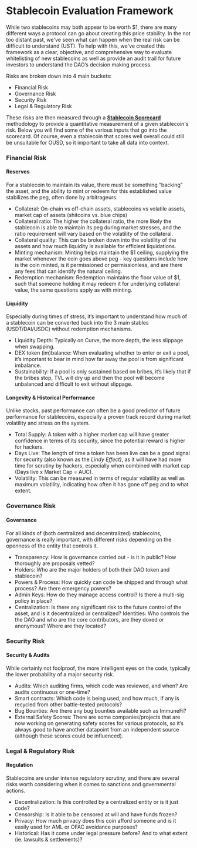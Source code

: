 # Stablecoin Evaluation Framework

While two stablecoins may both appear to be worth $1, there are many different ways a protocol can go about creating this price stability. In the not too distant past, we've seen what can happen when the real risk can be difficult to understand (UST). To help with this, we've created this framework as a clear, objective, and comprehensive way to evaluate whitelisting of new stablecoins as well as provide an audit trail for future investors to understand the DAO’s decision making process.

Risks are broken down into 4 main buckets:

* Financial Risk
* Governance Risk
* Security Risk
* Legal & Regulatory Risk

These risks are then measured through a [**Stablecoin Scorecard**](stablecoin-scorecard.md) methodology to provide a quantitative measurement of a given stablecoin's risk. Below you will find some of the various inputs that go into the scorecard. Of course, even a stablecoin that scores well overall could still be unsuitable for OUSD, so it important to take all data into context.

### Financial Risk

#### Reserves

For a stablecoin to maintain its value, there must be something “backing” the asset, and the ability to mint or redeem for this established value stabilizes the peg, often done by arbitrageurs.

* Collateral: On-chain vs off-chain assets, stablecoins vs volatile assets, market cap of assets (shitcoins vs. blue chips)
* Collateral ratio: The higher the collateral ratio, the more likely the stablecoin is able to maintain its peg during market stresses, and the ratio requirement will vary based on the volatility of the collateral.&#x20;
* Collateral quality: This can be broken down into the volatility of the assets and how much liquidity is available for efficient liquidations.
* Minting mechanism: Minting helps maintain the $1 ceiling, supplying the market whenever the coin goes above peg - key questions include how is the coin minted, is it permissioned or permissionless, and are there any fees that can identify the natural ceiling.
* Redemption mechanism: Redemption maintains the floor value of $1, such that someone holding it may redeem it for underlying collateral value, the same questions apply as with minting.

#### Liquidity

Especially during times of stress, it’s important to understand how much of a stablecoin can be converted back into the 3 main stables (USDT/DAI/USDC) without redemption mechanisms.&#x20;

* Liquidity Depth: Typically on Curve, the more depth, the less slippage when swapping.
* DEX token (im)balance: When evaluating whether to enter or exit a pool, it’s important to bear in mind how far away the pool is from significant imbalance.
* Sustainability: If a pool is only sustained based on bribes, it’s likely that if the bribes stop, TVL will dry up and then the pool will become unbalanced and difficult to exit without slippage.

#### Longevity & Historical Performance&#x20;

Unlike stocks, past performance can often be a good predictor of future performance for stablecoins, especially a proven track record during market volatility and stress on the system.&#x20;

* Total Supply: A token with a higher market cap will have greater confidence in terms of its security, since the potential reward is higher for hackers.&#x20;
* Days Live: The length of time a token has been live can be a good signal for security (also known as the _Lindy Effect)_, as it will have had more time for scrutiny by hackers, especially when combined with market cap (Days live x Market Cap = AUC).&#x20;
* Volatility: This can be measured in terms of regular volatility as well as maximum volatility, indicating how often it has gone off peg and to what extent.&#x20;

### Governance Risk

#### Governance

For all kinds of (both centralized and decentralized) stablecoins, governance is really important, with different risks depending on the openness of the entity that controls it.&#x20;

* Transparency: How is governance carried out - is it in public? How thoroughly are proposals vetted?&#x20;
* Holders: Who are the major holders of both their DAO token and stablecoin?&#x20;
* Powers & Process: How quickly can code be shipped and through what process? Are there emergency powers?&#x20;
* Admin Keys: How do they manage access control? Is there a multi-sig policy in place?
* Centralization: Is there any significant risk to the future control of the asset, and is it decentralized or centralized? Identities: Who controls the the DAO and who are the core contributors, are they doxed or anonymous? Where are they located?

### Security Risk

#### Security & Audits

While certainly not foolproof, the more intelligent eyes on the code, typically the lower probability of a major security risk.&#x20;

* Audits: Which auditing firms, which code was reviewed, and when? Are audits continuous or one-time?&#x20;
* Smart contracts: Which code is being used, and how much, if any is recycled from other battle-tested protocols?&#x20;
* Bug Bounties: Are there any bug bounties available such as ImmuneFi?&#x20;
* External Safety Scores: There are some companies/projects that are now working on generating safety scores for various protocols, so it’s always good to have another datapoint from an independent source (although these scores could be influenced).&#x20;

### Legal & Regulatory Risk

#### Regulation

Stablecoins are under intense regulatory scrutiny, and there are several risks worth considering when it comes to sanctions and governmental actions.&#x20;

* Decentralization: Is this controlled by a centralized entity or is it just code?
* Censorship: Is it able to be censored at will and have funds frozen?&#x20;
* Privacy: How much privacy does this coin afford someone and is it easily used for AML or OFAC avoidance purposes?&#x20;
* Historical: Has it come under legal pressure before? And to what extent (ie. lawsuits & settlements)?
